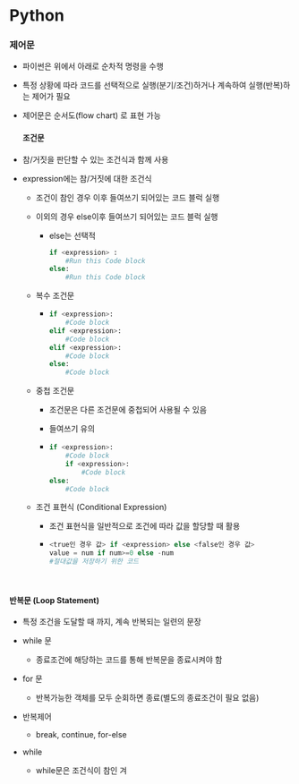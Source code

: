 # Python 

### 제어문

- 파이썬은 위에서 아래로 순차적 명령을 수행
- 특정 상황에 따라 코드를 선택적으로 실행(분기/조건)하거나 계속하여 실행(반복)하는 제어가 필요
- 제어문은 순서도(flow chart) 로 표현 가능



	#### 		조건문

- 참/거짓을 판단할 수 있는 조건식과 함께 사용

- expression에는 참/거짓에 대한 조건식

  - 조건이 참인 경우 이후 들여쓰기 되어있는 코드 블럭 실행

  - 이외의 경우 else이후 들여쓰기 되어있는 코드 블럭 실행

    - else는 선택적

      ```python
      if <expression> :
          #Run this Code block
      else:
          #Run this Code block
      ```

  - 복수 조건문

    - ```python
      if <expression>:
          #Code block
      elif <expression>:
          #Code block
      elif <expression>:
          #Code block
      else:
          #Code block
      ```

  - 중첩 조건문

    - 조건문은 다른 조건문에 중첩되어 사용될 수 있음

    - 들여쓰기 유의

    - ``` python
      if <expression>:
          #Code block
          if <expression>:
              #Code block
      else:
          #Code block
      ```

  - 조건 표현식 (Conditional Expression)

    - 조건 표현식을 일반적으로 조건에 따라 값을 할당할 때 활용

    - ``` python
      <true인 경우 값> if <expression> else <false인 경우 값>
      value = num if num>=0 else -num
      #절대값을 저장하기 위한 코드
      ```

    

​		

#### 		반복문 (Loop Statement)

- 특정 조건을 도달할 때 까지, 계속 반복되는 일련의 문장
- while 문
  - 종료조건에 해당하는 코드를 통해 반복문을 종료시켜야 함
- for 문
  - 반복가능한 객체를 모두 순회하면 종료(별도의 종료조건이 필요 없음)
- 반복제어
  - break, continue, for-else



- while
  - while문은 조건식이 참인 겨





























